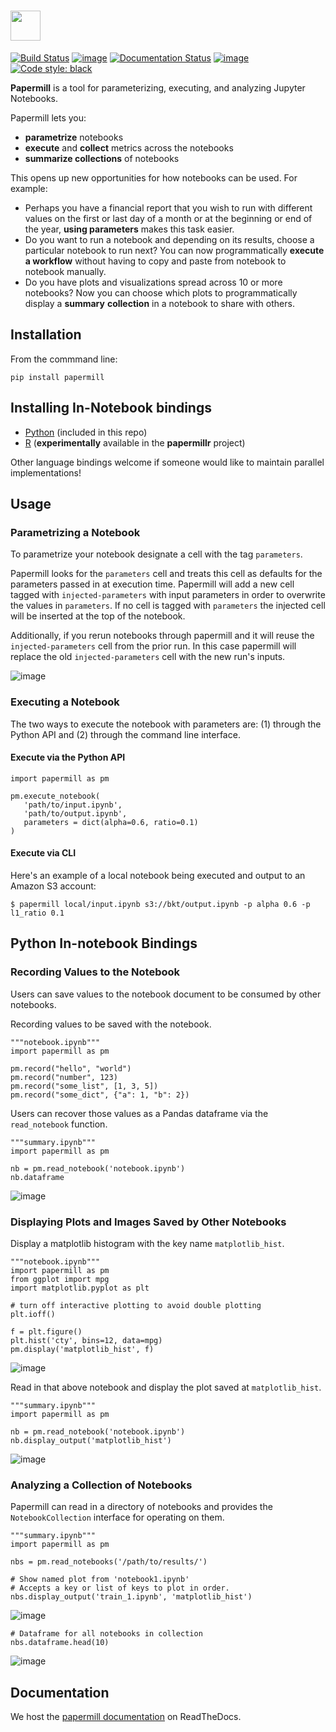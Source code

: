 <a href="https://github.com/nteract/papermill"><img src="https://media.githubusercontent.com/media/nteract/logos/master/nteract_papermill/exports/images/png/papermill_logo_wide.png" height="48px" /></a>
=======================================================================================================================================================================

[![Build Status](https://travis-ci.org/nteract/papermill.svg?branch=master)](https://travis-ci.org/nteract/papermill)
[![image](https://codecov.io/github/nteract/papermill/coverage.svg?branch=master)](https://codecov.io/github/nteract/papermill?branch=master)
[![Documentation Status](https://readthedocs.org/projects/papermill/badge/?version=latest)](http://papermill.readthedocs.io/en/latest/?badge=latest)
[![image](https://mybinder.org/badge.svg)](https://mybinder.org/v2/gh/nteract/papermill/master?filepath=papermill%2Ftests%2Fnotebooks%2Fbinder.ipynb)
[![Code style: black](https://img.shields.io/badge/code%20style-black-000000.svg)](https://github.com/ambv/black)

**Papermill** is a tool for parameterizing, executing, and analyzing
Jupyter Notebooks.

Papermill lets you:

-   **parametrize** notebooks
-   **execute** and **collect** metrics across the notebooks
-   **summarize collections** of notebooks

This opens up new opportunities for how notebooks can be used. For
example:

-   Perhaps you have a financial report that you wish to run with
    different values on the first or last day of a month or at the
    beginning or end of the year, **using parameters** makes this task
    easier.
-   Do you want to run a notebook and depending on its results, choose a
    particular notebook to run next? You can now programmatically
    **execute a workflow** without having to copy and paste from
    notebook to notebook manually.
-   Do you have plots and visualizations spread across 10 or more
    notebooks? Now you can choose which plots to programmatically
    display a **summary** **collection** in a notebook to share with
    others.

Installation
------------

From the commmand line:

``` {.sourceCode .bash}
pip install papermill
```

Installing In-Notebook bindings
-------------------------------

-   [Python](PythonBinding) (included in this repo)
-   [R](https://github.com/nteract/papermillr) (**experimentally** available in the
    **papermillr** project)

Other language bindings welcome if someone would like to maintain parallel implementations!

Usage
-----

### Parametrizing a Notebook

To parametrize your notebook designate a cell with the tag ``parameters``.

Papermill looks for the ``parameters`` cell and treats this cell as defaults for the parameters passed in at execution time. Papermill will add a new cell tagged with ``injected-parameters`` with input parameters in order to overwrite the values in ``parameters``. If no cell is tagged with ``parameters`` the injected cell will be inserted at the top of the notebook.

Additionally, if you rerun notebooks through papermill and it will reuse the ``injected-parameters`` cell from the prior run. In this case papermill will replace the old ``injected-parameters`` cell with the new run's inputs.

![image](docs/img/parameters.png)

### Executing a Notebook

The two ways to execute the notebook with parameters are: (1) through
the Python API and (2) through the command line interface.

#### Execute via the Python API

``` {.sourceCode .python}
import papermill as pm

pm.execute_notebook(
   'path/to/input.ipynb',
   'path/to/output.ipynb',
   parameters = dict(alpha=0.6, ratio=0.1)
)
```

#### Execute via CLI

Here's an example of a local notebook being executed and output to an
Amazon S3 account:

``` {.sourceCode .bash}
$ papermill local/input.ipynb s3://bkt/output.ipynb -p alpha 0.6 -p l1_ratio 0.1
```

Python In-notebook Bindings
---------------------------

### Recording Values to the Notebook

Users can save values to the notebook document to be consumed by other
notebooks.

Recording values to be saved with the notebook.

``` {.sourceCode .python}
"""notebook.ipynb"""
import papermill as pm

pm.record("hello", "world")
pm.record("number", 123)
pm.record("some_list", [1, 3, 5])
pm.record("some_dict", {"a": 1, "b": 2})
```

Users can recover those values as a Pandas dataframe via the
`read_notebook` function.

``` {.sourceCode .python}
"""summary.ipynb"""
import papermill as pm

nb = pm.read_notebook('notebook.ipynb')
nb.dataframe
```

![image](docs/img/nb_dataframe.png)

### Displaying Plots and Images Saved by Other Notebooks

Display a matplotlib histogram with the key name `matplotlib_hist`.

``` {.sourceCode .python}
"""notebook.ipynb"""
import papermill as pm
from ggplot import mpg
import matplotlib.pyplot as plt

# turn off interactive plotting to avoid double plotting
plt.ioff()

f = plt.figure()
plt.hist('cty', bins=12, data=mpg)
pm.display('matplotlib_hist', f)
```

![image](docs/img/matplotlib_hist.png)

Read in that above notebook and display the plot saved at
`matplotlib_hist`.

``` {.sourceCode .python}
"""summary.ipynb"""
import papermill as pm

nb = pm.read_notebook('notebook.ipynb')
nb.display_output('matplotlib_hist')
```

![image](docs/img/matplotlib_hist.png)

### Analyzing a Collection of Notebooks

Papermill can read in a directory of notebooks and provides the
`NotebookCollection` interface for operating on them.

``` {.sourceCode .python}
"""summary.ipynb"""
import papermill as pm

nbs = pm.read_notebooks('/path/to/results/')

# Show named plot from 'notebook1.ipynb'
# Accepts a key or list of keys to plot in order.
nbs.display_output('train_1.ipynb', 'matplotlib_hist')
```

![image](docs/img/matplotlib_hist.png)

``` {.sourceCode .python}
# Dataframe for all notebooks in collection
nbs.dataframe.head(10)
```

![image](docs/img/nbs_dataframe.png)

Documentation
-------------

We host the [papermill documentation](http://papermill.readthedocs.io)
on ReadTheDocs.
